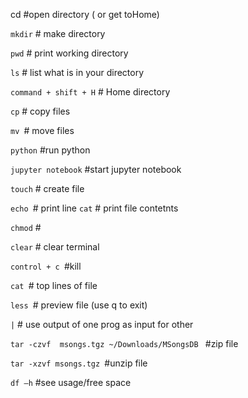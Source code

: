 cd #open directory ( or get toHome)

```mkdir``` # make directory

```pwd``` # print working directory 

```ls``` # list what is in your directory 

```command + shift + H``` # Home directory

```cp``` # copy files

```mv ```# move files

```python``` #run python 

```jupyter notebook``` #start jupyter notebook

```touch``` # create file

```echo ```# print line
``` cat ``` # print file contetnts

```chmod``` #

```clear``` # clear terminal

```control + c ```#kill

```cat ```# top lines of file

```less ```# preview file (use q to exit)

```|``` # use output of one prog as input for other

```tar -czvf  msongs.tgz ~/Downloads/MSongsDB ``` #zip file

```tar -xzvf msongs.tgz ```#unzip file

```df –h```  #see usage/free space
